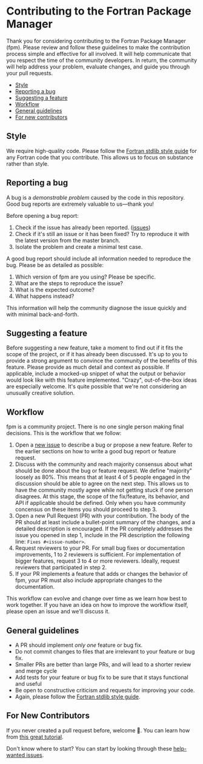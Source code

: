 # Contributing to the Fortran Package Manager

Thank you for considering contributing to the Fortran Package Manager (fpm).
Please review and follow these guidelines to make the contribution process
simple and effective for all involved.
It will help communicate that you respect the time of the community
developers.
In return, the community will help address your problem, evaluate changes, and
guide you through your pull requests.

* [Style](#style)
* [Reporting a bug](#reporting-a-bug)
* [Suggesting a feature](#suggesting-a-feature)
* [Workflow](#workflow)
* [General guidelines](#general-guidelines)
* [For new contributors](#for-new-contributors)

## Style

We require high-quality code.
Please follow the
[Fortran stdlib style guide](https://github.com/fortran-lang/stdlib/blob/master/STYLE_GUIDE.md)
for any Fortran code that you contribute.
This allows us to focus on substance rather than style.

## Reporting a bug

A bug is a _demonstrable problem_ caused by the code in this repository.
Good bug reports are extremely valuable to us—thank you!

Before opening a bug report:

1. Check if the issue has already been reported.
   ([issues](https://github.com/fortran-lang/fpm/issues))
2. Check if it's still an issue or it has been fixed?
   Try to reproduce it with the latest version from the master branch.
3. Isolate the problem and create a minimal test case.

A good bug report should include all information needed to reproduce the bug.
Please be as detailed as possible:

1. Which version of fpm are you using? Please be specific.
2. What are the steps to reproduce the issue?
3. What is the expected outcome?
4. What happens instead?

This information will help the community diagnose the issue quickly and with
minimal back-and-forth.

## Suggesting a feature

Before suggesting a new feature, take a moment to find out if it fits
the scope of the project, or if it has already been discussed.
It's up to you to provide a strong argument to convince the community of the
benefits of this feature.
Please provide as much detail and context as possible.
If applicable, include a mocked-up snippet of what the output or behavior would
look like with this feature implemented.
"Crazy", out-of-the-box ideas are especially welcome.
It's quite possible that we're not considering an unusually creative solution.

## Workflow

fpm is a community project.
There is no one single person making final decisions.
This is the workflow that we follow:

1. Open a [new issue](https://github.com/fortran-lang/fpm/issues/new) to
   describe a bug or propose a new feature.
   Refer to the earlier sections on how to write a good bug report or feature
   request.
2. Discuss with the community and reach majority consensus about what should be
   done about the bug or feature request.
   We define "majority" loosely as 80%.
   This means that at least 4 of 5 people engaged in the discussion should be
   able to agree on the next step.
   This allows us to have the community mostly agree while not getting stuck if
   one person disagrees.
   At this stage, the scope of the fix/feature, its behavior, and API if
   applicable should be defined.
   Only when you have community concensus on these items you should proceed
   to step 3.
3. Open a new Pull Request (PR) with your contribution.
   The body of the PR should at least include a bullet-point summary of the
   changes, and a detailed description is encouraged.
   If the PR completely addresses the issue you opened in step 1, include in
   the PR description the following line: `Fixes #<issue-number>`.
4. Request reviewers to your PR.
   For small bug fixes or documentation improvements, 1 to 2 reviewers is
   sufficient.
   For implementation of bigger features, request 3 to 4 or more reviewers.
   Ideally, request reviewers that participated in step 2.
5. If your PR implements a feature that adds or changes the behavior of fpm,
   your PR must also include appropriate changes to the documentation.

This workflow can evolve and change over time as we learn how best to work
together.
If you have an idea on how to improve the workflow itself, please open an issue
and we'll discuss it.

## General guidelines

* A PR should implement _only one_ feature or bug fix.
* Do not commit changes to files that are irrelevant to your feature or bug fix.
* Smaller PRs are better than large PRs, and will lead to a shorter review and
  merge cycle
* Add tests for your feature or bug fix to be sure that it stays functional and useful
* Be open to constructive criticism and requests for improving your code.
* Again, please follow the
  [Fortran stdlib style guide](https://github.com/fortran-lang/stdlib/blob/master/STYLE_GUIDE.md).

## For New Contributors

If you never created a pull request before, welcome :tada:.
You can learn how from
[this great tutorial](https://egghead.io/series/how-to-contribute-to-an-open-source-project-on-github).

Don't know where to start?
You can start by looking through these
[help-wanted issues](https://github.com/fortran-lang/fpm/issues?q=label%3A%22help+wanted%22+is%3Aissue+is%3Aopen).
